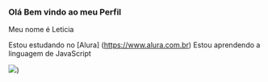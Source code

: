 ### Olá Bem vindo ao meu Perfil 

Meu nome é Leticia

Estou estudando no [Alura] (https://www.alura.com.br)
Estou aprendendo a linguagem de JavaScript

![](https://github.com/user-attachments/assets/ba326d14-8484-47fb-a546-74d9d33b2eef))

